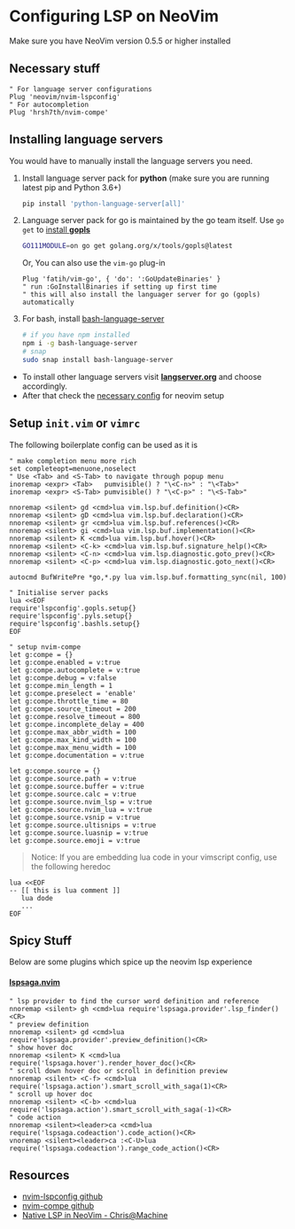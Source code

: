 # Configuring LSP on NeoVim
<!-- **_Posted on 26 May, 2021_** -->

Make sure you have NeoVim version 0.5.5 or higher installed

## Necessary stuff

```vim
" For language server configurations
Plug 'neovim/nvim-lspconfig'
" For autocompletion
Plug 'hrsh7th/nvim-compe'
```

## Installing language servers

You would have to manually install the language servers you need.

1. Install language server pack for **python** (make sure you are running latest pip and Python 3.6+)
   ```bash
   pip install 'python-language-server[all]'
   ```

2. Language server pack for go is maintained by the go team itself. Use `go get` to [install **gopls**](https://github.com/golang/tools/blob/master/gopls/README.md#installation)
   ```bash
   GO111MODULE=on go get golang.org/x/tools/gopls@latest
   ```

   Or, You can also use the `vim-go` plug-in
   ```vim
   Plug 'fatih/vim-go', { 'do': ':GoUpdateBinaries' }
   " run :GoInstallBinaries if setting up first time
   " this will also install the languager server for go (gopls) automatically
   ```

3. For bash, install [bash-language-server](https://github.com/bash-lsp/bash-language-server)
   ```bash
   # if you have npm installed
   npm i -g bash-language-server
   # snap
   sudo snap install bash-language-server
   ```

- To install other language servers visit [**langserver.org**](https://langserver.org/) and choose accordingly.
- After that check the [necessary config](https://github.com/neovim/nvim-lspconfig/blob/master/CONFIG.md) for neovim setup

## Setup `init.vim` or `vimrc`

The following boilerplate config can be used as it is

```vim
" make completion menu more rich
set completeopt=menuone,noselect
" Use <Tab> and <S-Tab> to navigate through popup menu
inoremap <expr> <Tab>   pumvisible() ? "\<C-n>" : "\<Tab>"
inoremap <expr> <S-Tab> pumvisible() ? "\<C-p>" : "\<S-Tab>"

nnoremap <silent> gd <cmd>lua vim.lsp.buf.definition()<CR>
nnoremap <silent> gD <cmd>lua vim.lsp.buf.declaration()<CR>
nnoremap <silent> gr <cmd>lua vim.lsp.buf.references()<CR>
nnoremap <silent> gi <cmd>lua vim.lsp.buf.implementation()<CR>
nnoremap <silent> K <cmd>lua vim.lsp.buf.hover()<CR>
nnoremap <silent> <C-k> <cmd>lua vim.lsp.buf.signature_help()<CR>
nnoremap <silent> <C-n> <cmd>lua vim.lsp.diagnostic.goto_prev()<CR>
nnoremap <silent> <C-p> <cmd>lua vim.lsp.diagnostic.goto_next()<CR>

autocmd BufWritePre *go,*.py lua vim.lsp.buf.formatting_sync(nil, 100)

" Initialise server packs
lua <<EOF
require'lspconfig'.gopls.setup{}
require'lspconfig'.pyls.setup{}
require'lspconfig'.bashls.setup{}
EOF

" setup nvim-compe
let g:compe = {}
let g:compe.enabled = v:true
let g:compe.autocomplete = v:true
let g:compe.debug = v:false
let g:compe.min_length = 1
let g:compe.preselect = 'enable'
let g:compe.throttle_time = 80
let g:compe.source_timeout = 200
let g:compe.resolve_timeout = 800
let g:compe.incomplete_delay = 400
let g:compe.max_abbr_width = 100
let g:compe.max_kind_width = 100
let g:compe.max_menu_width = 100
let g:compe.documentation = v:true

let g:compe.source = {}
let g:compe.source.path = v:true
let g:compe.source.buffer = v:true
let g:compe.source.calc = v:true
let g:compe.source.nvim_lsp = v:true
let g:compe.source.nvim_lua = v:true
let g:compe.source.vsnip = v:true
let g:compe.source.ultisnips = v:true
let g:compe.source.luasnip = v:true
let g:compe.source.emoji = v:true

```

> Notice: If you are embedding lua code in your vimscript config, use the following heredoc

```
lua <<EOF
-- [[ this is lua comment ]]
   lua dode
   ...
EOF
```

## Spicy Stuff

Below are some plugins which spice up the neovim lsp experience

#### [lspsaga.nvim](https://github.com/glepnir/lspsaga.nvim)

```vim
" lsp provider to find the cursor word definition and reference
nnoremap <silent> gh <cmd>lua require'lspsaga.provider'.lsp_finder()<CR>
" preview definition
nnoremap <silent> gd <cmd>lua require'lspsaga.provider'.preview_definition()<CR>
" show hover doc
nnoremap <silent> K <cmd>lua require('lspsaga.hover').render_hover_doc()<CR>
" scroll down hover doc or scroll in definition preview
nnoremap <silent> <C-f> <cmd>lua require('lspsaga.action').smart_scroll_with_saga(1)<CR>
" scroll up hover doc
nnoremap <silent> <C-b> <cmd>lua require('lspsaga.action').smart_scroll_with_saga(-1)<CR>
" code action
nnoremap <silent><leader>ca <cmd>lua require('lspsaga.codeaction').code_action()<CR>
vnoremap <silent><leader>ca :<C-U>lua require('lspsaga.codeaction').range_code_action()<CR>
```


## Resources
- [nvim-lspconfig github](https://github.com/neovim/nvim-lspconfig)
- [nvim-compe github](https://github.com/hrsh7th/nvim-compe)
- [Native LSP in NeoVim - Chris@Machine](https://www.chrisatmachine.com/Neovim/27-native-lsp/)
